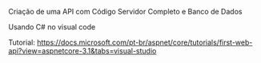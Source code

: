 Criação de uma API com Código Servidor Completo e Banco de Dados


Usando C# no visual code

Tutorial:
https://docs.microsoft.com/pt-br/aspnet/core/tutorials/first-web-api?view=aspnetcore-3.1&tabs=visual-studio